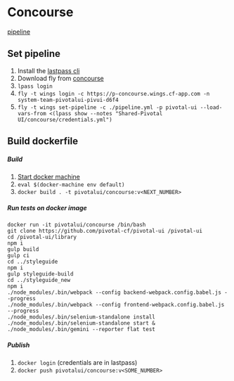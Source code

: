 # Concourse

[pipeline](https://p-concourse.wings.cf-app.com/teams/system-team-pivotalui-pivui-d6f4/pipelines/pivotal-ui)

## Set pipeline

1. Install the [lastpass cli](https://github.com/lastpass/lastpass-cli)
1. Download fly from [concourse](https://p-concourse.wings.cf-app.com/teams/system-team-pivotalui-pivui-d6f4/pipelines/pivotal-ui)
1. `lpass login`
1. `fly -t wings login -c https://p-concourse.wings.cf-app.com -n system-team-pivotalui-pivui-d6f4`
1. `fly -t wings set-pipeline -c ./pipeline.yml -p pivotal-ui --load-vars-from <(lpass show --notes "Shared-Pivotal UI/concourse/credentials.yml")`

## Build dockerfile


##### Build

1. [Start docker machine](https://docs.docker.com/machine/)
1. `eval $(docker-machine env default)`
1. `docker build . -t pivotalui/concourse:v<NEXT_NUMBER>`

##### Run tests on docker image

```
docker run -it pivotalui/concourse /bin/bash
git clone https://github.com/pivotal-cf/pivotal-ui /pivotal-ui
cd /pivotal-ui/library
npm i
gulp build
gulp ci
cd ../styleguide
npm i
gulp styleguide-build
cd ../styleguide_new
npm i
./node_modules/.bin/webpack --config backend-webpack.config.babel.js --progress
./node_modules/.bin/webpack --config frontend-webpack.config.babel.js --progress
./node_modules/.bin/selenium-standalone install
./node_modules/.bin/selenium-standalone start &
./node_modules/.bin/gemini --reporter flat test
```

##### Publish

1. `docker login` (credentials are in lastpass)
1. `docker push pivotalui/concourse:v<SOME_NUMBER>`
